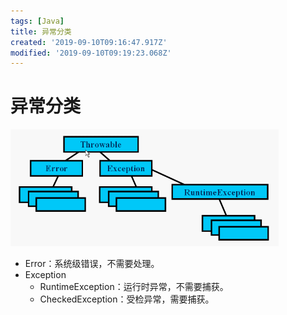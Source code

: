 ```yaml
---
tags: [Java]
title: 异常分类
created: '2019-09-10T09:16:47.917Z'
modified: '2019-09-10T09:19:23.068Z'
---
```


# 异常分类

![exception.png](../attachments/exception.png)

- Error：系统级错误，不需要处理。
- Exception
  * RuntimeException：运行时异常，不需要捕获。
  * CheckedException：受检异常，需要捕获。
